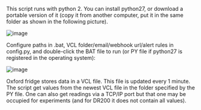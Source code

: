 This script runs with python 2. You can install python27, or download a portable version of it (copy it from another computer, put it in the same folder as shown in the following picture).

![image](https://user-images.githubusercontent.com/22870592/188307704-0bac3dc7-2562-4462-ab9f-5e28f00b614a.png)


Configure paths in .bat, VCL folder/email/webhook url/alert rules in config.py, and double-click the BAT file to run (or PY file if python27 is registered in the operating system):

![image](https://user-images.githubusercontent.com/22870592/188307143-53172023-e463-459c-820f-3b241a067b44.png)

Oxford fridge stores data in a VCL file. This file is updated every 1 minute. The script get values from the newest VCL file in the folder specified by the PY file. One can also get readings via a TCP/IP port but that one may be occupied for experiments (and for DR200 it does not contain all values).

